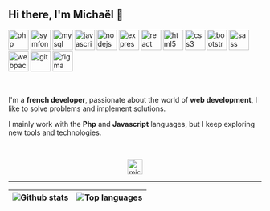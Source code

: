 ## Hi there, I'm Michaël 👋


<p align="left">
	<img src="https://devicons.github.io/devicon/devicon.git/icons/php/php-original.svg" alt="php" width="40" height="40"/>
	<img src="https://symfony.com/logos/symfony_black_03.svg" alt="symfony" width="40" height="40"/> 
	<img src="https://devicons.github.io/devicon/devicon.git/icons/mysql/mysql-original-wordmark.svg" alt="mysql" width="40" height="40"/> 
	<img src="https://devicons.github.io/devicon/devicon.git/icons/javascript/javascript-original.svg" alt="javascript" width="40" height="40"/>
	<img src="https://devicons.github.io/devicon/devicon.git/icons/nodejs/nodejs-original-wordmark.svg" alt="nodejs" width="40" height="40"/>
	<img src="https://devicons.github.io/devicon/devicon.git/icons/express/express-original-wordmark.svg" alt="express" width="40" height="40"/> 
	<img src="https://devicons.github.io/devicon/devicon.git/icons/react/react-original-wordmark.svg" alt="react" width="40" height="40"/>
	<img src="https://devicons.github.io/devicon/devicon.git/icons/html5/html5-original-wordmark.svg" alt="html5" width="40" height="40"/>
	<img src="https://devicons.github.io/devicon/devicon.git/icons/css3/css3-original-wordmark.svg" alt="css3" width="40" height="40"/>
	<img src="https://devicons.github.io/devicon/devicon.git/icons/bootstrap/bootstrap-plain.svg" alt="bootstrap" width="40" height="40"/> 
	<img src="https://devicons.github.io/devicon/devicon.git/icons/sass/sass-original.svg" alt="sass" width="40" height="40"/>
	<img src="https://devicons.github.io/devicon/devicon.git/icons/webpack/webpack-original.svg" alt="webpack" width="40" height="40"/>
	<img src="https://www.vectorlogo.zone/logos/git-scm/git-scm-icon.svg" alt="git" width="40" height="40"/> 
	<img src="https://www.vectorlogo.zone/logos/figma/figma-icon.svg" alt="figma" width="40" height="40"/> 
</p>

<br/>

I'm a **french developer**, passionate about the world of **web development**, I like to solve problems and implement solutions.

I mainly work with the **Php** and **Javascript** languages, but I keep exploring new tools and technologies.

<br/>

<p align="center">
<a href="https://linkedin.com/in/michael-coutin" target="blank"><img align="center" src="https://cdn.jsdelivr.net/npm/simple-icons@3.0.1/icons/linkedin.svg" alt="michael-coutin" height="30" width="30" /></a>
</p>

---

|![Github stats](https://github-readme-stats.vercel.app/api?username=eredost&show_icons=true&count_private=true)|![Top languages](https://github-readme-stats.vercel.app/api/top-langs/?username=eredost&hide=html)|
|-|-|
